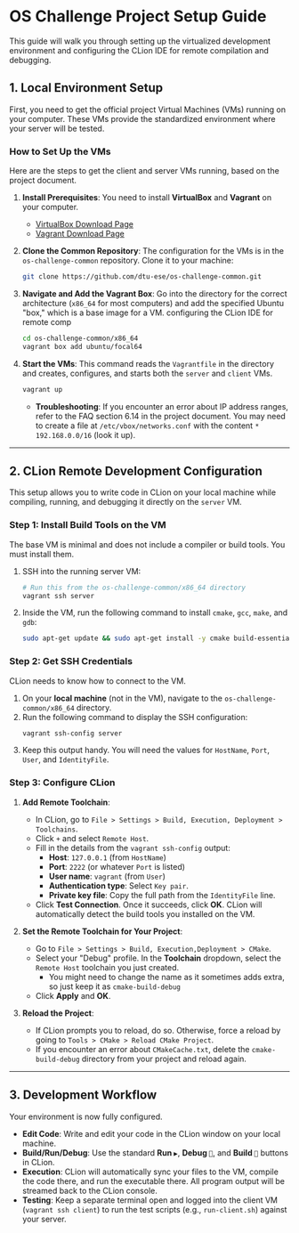 # OS Challenge Project Setup Guide

This guide will walk you through setting up the virtualized development environment and configuring the CLion IDE for remote compilation and debugging.

## 1\. Local Environment Setup

First, you need to get the official project Virtual Machines (VMs) running on your computer. These VMs provide the standardized environment where your server will be tested.

### How to Set Up the VMs

Here are the steps to get the client and server VMs running, based on the project document.

1.  **Install Prerequisites**:
    You need to install **VirtualBox** and **Vagrant** on your computer.

    * [VirtualBox Download Page](https://www.virtualbox.org/wiki/Downloads)
    * [Vagrant Download Page](https://www.vagrantup.com/downloads)

2.  **Clone the Common Repository**:
    The configuration for the VMs is in the `os-challenge-common` repository. Clone it to your machine:

    ```bash
    git clone https://github.com/dtu-ese/os-challenge-common.git
    ```

3.  **Navigate and Add the Vagrant Box**:
    Go into the directory for the correct architecture (`x86_64` for most computers) and add the specified Ubuntu "box," which is a base image for a VM.
    configuring the CLion IDE for remote comp
    ```bash
    cd os-challenge-common/x86_64
    vagrant box add ubuntu/focal64
    ```

4.  **Start the VMs**:
    This command reads the `Vagrantfile` in the directory and creates, configures, and starts both the `server` and `client` VMs.

    ```bash
    vagrant up
    ```

    * **Troubleshooting**: If you encounter an error about IP address ranges, refer to the FAQ section 6.14 in the project document. You may need to create a file at `/etc/vbox/networks.conf` with the content `* 192.168.0.0/16` (look it up).

-----

## 2\. CLion Remote Development Configuration

This setup allows you to write code in CLion on your local machine while compiling, running, and debugging it directly on the `server` VM.

### Step 1: Install Build Tools on the VM

The base VM is minimal and does not include a compiler or build tools. You must install them.

1.  SSH into the running server VM:
    ```bash
    # Run this from the os-challenge-common/x86_64 directory
    vagrant ssh server
    ```
2.  Inside the VM, run the following command to install `cmake`, `gcc`, `make`, and `gdb`:
    ```bash
    sudo apt-get update && sudo apt-get install -y cmake build-essential gdb
    ```

### Step 2: Get SSH Credentials

CLion needs to know how to connect to the VM.

1.  On your **local machine** (not in the VM), navigate to the `os-challenge-common/x86_64` directory.
2.  Run the following command to display the SSH configuration:
    ```bash
    vagrant ssh-config server
    ```
3.  Keep this output handy. You will need the values for `HostName`, `Port`, `User`, and `IdentityFile`.

### Step 3: Configure CLion

1.  **Add Remote Toolchain**:

    * In CLion, go to `File > Settings > Build, Execution, Deployment > Toolchains`.
    * Click `+` and select `Remote Host`.
    * Fill in the details from the `vagrant ssh-config` output:
        * **Host**: `127.0.0.1` (from `HostName`)
        * **Port**: `2222` (or whatever `Port` is listed)
        * **User name**: `vagrant` (from `User`)
        * **Authentication type**: Select `Key pair`.
        * **Private key file**: Copy the full path from the `IdentityFile` line.
    * Click **Test Connection**. Once it succeeds, click **OK**. CLion will automatically detect the build tools you installed on the VM.

2.  **Set the Remote Toolchain for Your Project**:

    * Go to `File > Settings > Build, Execution,Deployment > CMake`.
    * Select your "Debug" profile. In the **Toolchain** dropdown, select the `Remote Host` toolchain you just created.
      * You might need to change the name as it sometimes adds extra, so just keep it as `cmake-build-debug`
    * Click **Apply** and **OK**.

3.  **Reload the Project**:

    * If CLion prompts you to reload, do so. Otherwise, force a reload by going to `Tools > CMake > Reload CMake Project`.
    * If you encounter an error about `CMakeCache.txt`, delete the `cmake-build-debug` directory from your project and reload again.

-----

## 3\. Development Workflow

Your environment is now fully configured.

* **Edit Code**: Write and edit your code in the CLion window on your local machine.
* **Build/Run/Debug**: Use the standard **Run `▶️`**, **Debug `🐞`**, and **Build `🔨`** buttons in CLion.
* **Execution**: CLion will automatically sync your files to the VM, compile the code there, and run the executable there. All program output will be streamed back to the CLion console.
* **Testing**: Keep a separate terminal open and logged into the client VM (`vagrant ssh client`) to run the test scripts (e.g., `run-client.sh`) against your server.